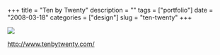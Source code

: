 +++
title = "Ten by Twenty"
description = ""
tags = ["portfolio"]
date = "2008-03-18"
categories = ["design"]
slug = "ten-twenty"
+++


 

  <div id="screens-thumbs" class="clearfix">
    <div class="txt-center" id="design-submission"><a href="http://www.tenbytwenty.com/"><img id='bluga-thumbnail-819' class='bluga-thumbnail large' src='//konigi.com/media/bluga/
wt47f2790290071_0.jpg'/></a></div>  
  </div>   
<p><a href="http://www.tenbytwenty.com/">http://www.tenbytwenty.com/</a></p>




